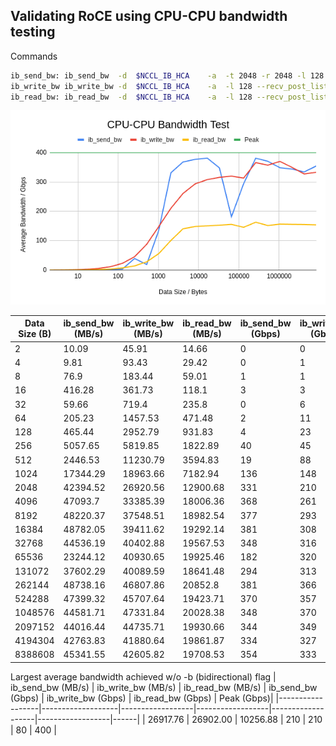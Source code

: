 ## Validating RoCE using CPU-CPU bandwidth testing 

Commands


```bash
ib_send_bw:	ib_send_bw	-d 	$NCCL_IB_HCA	-a	-t 2048	-r 2048 -l 128 --recv_post_list=128 -b -m 4096 -n 64000				
ib_write_bw	ib_write_bw	-d 	$NCCL_IB_HCA	-a	-l 128 --recv_post_list=128 -b -m 4096 -n 64000				
ib_read_bw:	ib_read_bw	-d 	$NCCL_IB_HCA	-a	-l 128 --recv_post_list=128 -b -m 4096 -n 64000								
```


![Local Image](./perftest_results.png)



| Data Size (B) | ib_send_bw (MB/s) | ib_write_bw (MB/s) | ib_read_bw (MB/s) | ib_send_bw (Gbps) | ib_write_bw (Gbps) | ib_read_bw (Gbps) | Peak (Gbps)|
|--------------|------------------|-------------------|------------------|------------------|-------------------|------------------|------|
| 2           | 10.09            | 45.91             | 14.66            | 0                | 0                 | 0                | 400  |
| 4           | 9.81             | 93.43             | 29.42            | 0                | 1                 | 0                | 400  |
| 8           | 76.9             | 183.44            | 59.01            | 1                | 1                 | 0                | 400  |
| 16          | 416.28           | 361.73            | 118.1            | 3                | 3                 | 1                | 400  |
| 32          | 59.66            | 719.4             | 235.8            | 0                | 6                 | 2                | 400  |
| 64          | 205.23           | 1457.53           | 471.48           | 2                | 11                | 4                | 400  |
| 128         | 465.44           | 2952.79           | 931.83           | 4                | 23                | 7                | 400  |
| 256         | 5057.65          | 5819.85           | 1822.89          | 40               | 45                | 14               | 400  |
| 512         | 2446.53          | 11230.79          | 3594.83          | 19               | 88                | 28               | 400  |
| 1024        | 17344.29         | 18963.66          | 7182.94          | 136              | 148               | 56               | 400  |
| 2048        | 42394.52         | 26920.56          | 12900.68         | 331              | 210               | 101              | 400  |
| 4096        | 47093.7          | 33385.39          | 18006.36         | 368              | 261               | 141              | 400  |
| 8192        | 48220.37         | 37548.51          | 18982.54         | 377              | 293               | 148              | 400  |
| 16384       | 48782.05         | 39411.62          | 19292.14         | 381              | 308               | 151              | 400  |
| 32768       | 44536.19         | 40402.88          | 19567.53         | 348              | 316               | 153              | 400  |
| 65536       | 23244.12         | 40930.65          | 19925.46         | 182              | 320               | 156              | 400  |
| 131072      | 37602.29         | 40089.59          | 18641.48         | 294              | 313               | 146              | 400  |
| 262144      | 48738.16         | 46807.86          | 20852.8          | 381              | 366               | 163              | 400  |
| 524288      | 47399.32         | 45707.64          | 19423.71         | 370              | 357               | 152              | 400  |
| 1048576     | 44581.71         | 47331.84          | 20028.38         | 348              | 370               | 156              | 400  |
| 2097152     | 44016.44         | 44735.71          | 19930.66         | 344              | 349               | 156              | 400  |
| 4194304     | 42763.83         | 41880.64          | 19861.87         | 334              | 327               | 155              | 400  |
| 8388608     | 45341.55         | 42605.82          | 19708.53         | 354              | 333               | 154              | 400  |


 Largest average bandwidth achieved w/o -b (bidirectional) flag 
| ib_send_bw (MB/s) | ib_write_bw (MB/s) | ib_read_bw (MB/s) | ib_send_bw (Gbps) | ib_write_bw (Gbps) | ib_read_bw (Gbps) | Peak (Gbps)|
|------------------|-------------------|------------------|------------------|-------------------|------------------|------|
| 26917.76         | 26902.00          | 10256.88         | 210              | 210               | 80               | 400  |


